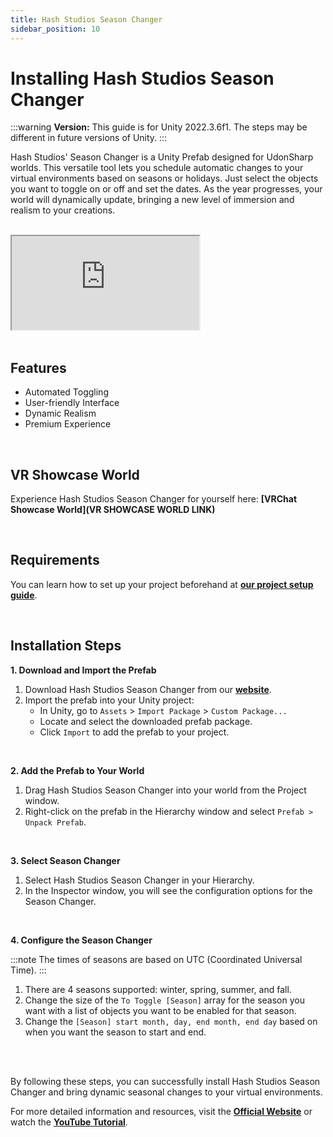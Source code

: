 ```yaml
---
title: Hash Studios Season Changer
sidebar_position: 10
---
```


# Installing Hash Studios Season Changer

:::warning
**Version:** This guide is for Unity 2022.3.6f1. The steps may be different in future versions of Unity.
:::

Hash Studios' Season Changer is a Unity Prefab designed for UdonSharp worlds. This versatile tool lets you schedule automatic changes to your virtual environments based on seasons or holidays. Just select the objects you want to toggle on or off and set the dates. As the year progresses, your world will dynamically update, bringing a new level of immersion and realism to your creations.

<br/>

<div class="responsive-video">
  <iframe src="https://www.youtube.com/embed/xe17KimS94A" allow="accelerometer; autoplay; encrypted-media; gyroscope; picture-in-picture" allowfullscreen></iframe>
</div>

<br/>

## Features

- Automated Toggling
- User-friendly Interface
- Dynamic Realism
- Premium Experience

<br/>

## VR Showcase World

Experience Hash Studios Season Changer for yourself here: **[VRChat Showcase World](VR SHOWCASE WORLD LINK)**

<br/>

## Requirements

You can learn how to set up your project beforehand at **[our project setup guide](/DevelopmentDocumentation/docs/general-concepts/settingupudon)**.

<br/>

## Installation Steps

**1. Download and Import the Prefab**

1. Download Hash Studios Season Changer from our **[website](https://hashstudiosllc.com/hashstudiosseasonchanger)**.
2. Import the prefab into your Unity project:
   - In Unity, go to `Assets` > `Import Package` > `Custom Package...`
   - Locate and select the downloaded prefab package.
   - Click `Import` to add the prefab to your project.

<br/>

**2. Add the Prefab to Your World**

1. Drag Hash Studios Season Changer into your world from the Project window.
2. Right-click on the prefab in the Hierarchy window and select `Prefab > Unpack Prefab`.

<br/>

**3. Select Season Changer**

1. Select Hash Studios Season Changer in your Hierarchy.
2. In the Inspector window, you will see the configuration options for the Season Changer.

<br/>

**4. Configure the Season Changer**

:::note
The times of seasons are based on UTC (Coordinated Universal Time).
:::

1. There are 4 seasons supported: winter, spring, summer, and fall.
2. Change the size of the `To Toggle [Season]` array for the season you want with a list of objects you want to be enabled for that season.
3. Change the `[Season] start month, day, end month, end day` based on when you want the season to start and end.

<br/><br/>

By following these steps, you can successfully install Hash Studios Season Changer and bring dynamic seasonal changes to your virtual environments.

For more detailed information and resources, visit the **[Official Website](https://hashstudiosllc.com/hashstudiosseasonchanger)** or watch the **[YouTube Tutorial](https://www.youtube.com/watch?v=xe17KimS94A)**.
